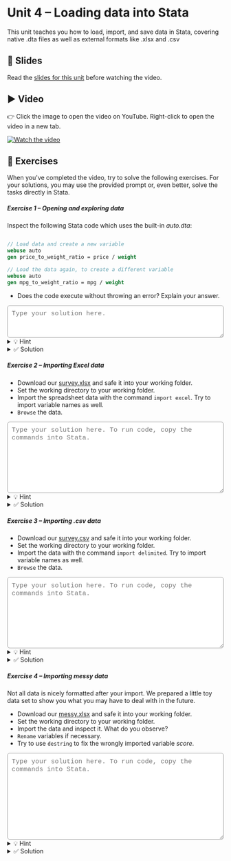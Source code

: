 # Unit 4 – Loading data into Stata

This unit teaches you how to load, import, and save data in Stata, covering native .dta files as well as external formats like .xlsx and .csv

## 📄 Slides

Read the [slides for this unit](unit04_slides.pdf) before watching the video.

## ▶️ Video

👉 Click the image to open the video on YouTube. Right-click to open the video in a new tab.

[![Watch the video](https://img.youtube.com/vi/eAAeOvozHrY/0.jpg)](https://www.youtube.com/watch?v=eAAeOvozHrY)

## 🧪 Exercises

When you've completed the video, try to solve the following exercises. For your solutions, you may use the provided prompt or, even better, solve the tasks directly in Stata.

<h5>Exercise 1 – Opening and exploring data</h5>

Inspect the following Stata code which uses the built-in *auto.dta*:

```stata

// Load data and create a new variable
webuse auto
gen price_to_weight_ratio = price / weight

// Load the data again, to create a different variable
webuse auto
gen mpg_to_weight_ratio = mpg / weight

```

- Does the code execute without throwing an error? Explain your answer.

<textarea id="ex1" rows="3"
  style="width:100%;
         font-family: ui-monospace, SFMono-Regular, Menlo, Consolas, 'Liberation Mono', monospace;
         font-size: 0.95rem;
         padding: 0.6rem;
         border: 1px solid #999;
         border-radius: 6px;
         color: #000;
         background-color: #fff;
         outline: none;
         box-shadow: none;"
  placeholder="Type your solution here."></textarea>

<details>
<summary>💡 Hint</summary>

Consult the *help* file of the command `use`.

</details>

<details>
<summary>✅ Solution</summary>

The code throws an error as we do not clear the memory of Stata when loading the data again. <br>
Stata will not overwrite currently stored data by itself.

</details>

<h5>Exercise 2 – Importing Excel data</h5>

- Download our [survey.xlsx](survey.xlsx) and safe it into your working folder.
- Set the working directory to your working folder.
- Import the spreadsheet data with the command `import excel`. Try to import variable names as well.
- `Browse` the data.

<textarea id="ex2" rows="8"
  style="width:100%;
         font-family: ui-monospace, SFMono-Regular, Menlo, Consolas, 'Liberation Mono', monospace;
         font-size: 0.95rem;
         padding: 0.6rem;
         border: 1px solid #999;
         border-radius: 6px;
         color: #000;
         background-color: #fff;
         outline: none;
         box-shadow: none;"
  placeholder="Type your solution here. To run code, copy the commands into Stata."></textarea>

<details>
<summary>💡 Hint</summary>

You can set your working directory with `cd` and your directory path. <br>
Use a suitable *option* to import the variable names from the spreadsheet.

</details>

<details>
<summary>✅ Solution</summary>

```stata
global wd "C:/.../Desktop/stata_crashcourse"
cd "${wd}"
import excel using "survey.xlsx", firstrow clear
browse
```

Without the option `firstrow` variable names will be generic capital letters (A, B, C, ...).

</details>

<h5>Exercise 3 – Importing .csv data</h5>

- Download our [survey.csv](survey.csv) and safe it into your working folder.
- Set the working directory to your working folder.
- Import the data with the command `import delimited`. Try to import variable names as well.
- `Browse` the data.

<textarea id="ex3" rows="8"
  style="width:100%;
         font-family: ui-monospace, SFMono-Regular, Menlo, Consolas, 'Liberation Mono', monospace;
         font-size: 0.95rem;
         padding: 0.6rem;
         border: 1px solid #999;
         border-radius: 6px;
         color: #000;
         background-color: #fff;
         outline: none;
         box-shadow: none;"
  placeholder="Type your solution here. To run code, copy the commands into Stata."></textarea>
  
<details>
<summary>💡 Hint</summary>

You can set your working directory with `cd` and your directory path. <br>
You may want to open the .csv file first to check that it uses standard delimiters. <br>
You can specify the delimiter in the *options* of `import delimited`. <br>
If you use the same do-file as before, do not forget to `clear`.

</details>

<details>
<summary>✅ Solution</summary>

```stata
global wd "C:/.../Desktop/stata_crashcourse"
cd "${wd}"
import delimited using "survey.csv", clear
browse
```

By default, `import delimited` will check the first entries of any .csv file for variable names.

</details>

<h5>Exercise 4 – Importing messy data</h5>

Not all data is nicely formatted after your import. We prepared a little toy data set to show you what you may have to deal with in the future.

- Download our [messy.xlsx](messy.xlsx) and safe it into your working folder.
- Set the working directory to your working folder.
- Import the data and inspect it. What do you observe?
- `Rename` variables if necessary.
- Try to use `destring` to fix the wrongly imported variable *score*. 

<textarea id="ex4" rows="10"
  style="width:100%;
         font-family: ui-monospace, SFMono-Regular, Menlo, Consolas, 'Liberation Mono', monospace;
         font-size: 0.95rem;
         padding: 0.6rem;
         border: 1px solid #999;
         border-radius: 6px;
         color: #000;
         background-color: #fff;
         outline: none;
         box-shadow: none;"
  placeholder="Type your solution here. To run code, copy the commands into Stata."></textarea>
  
<details>
<summary>💡 Hint</summary>

You can set your working directory with `cd` and your directory path. <br>
If you use the same do-file as before, do not forget to `clear`. <br>
In Stata, variable names may not start with numbers. <br>
Inspect the data anytime you apply the command `destring`.

</details>

<details>
<summary>✅ Solution</summary>

```stata
global wd "C:/.../Desktop/stata_crashcourse"
cd "${wd}"
import excel using "messy.xlsx", firstrow clear
browse
```

Stata manages to correct some non-applicable variable names by itself. It stores the original names as a *label*. We do not need to use `rename` here. All variables are imported as *strings*.

```stata
destring score, replace // does not work
destring score, gen(score_num) // does not work
destring score, gen(score_num) force // Creates many missings
destring score, gen(score_num) dpcomma  
```

We have to apply the *option* `dpcomma` to tell Stata to interpret commas as decimal points. Otherwise, `destring` will not execute or delete many of our observations. You have to be extra careful when using this command.

</details>

<span style="display:block; margin-top:4em;"></span>
